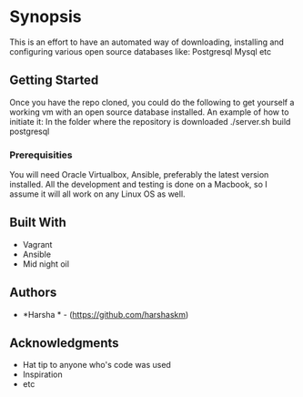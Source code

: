 
# Synopsis
This is an effort to have an automated way of downloading, installing and configuring various open source databases like:
  Postgresql
  Mysql etc

## Getting Started
  Once you have the repo cloned, you could do the following to get yourself a working vm with an open source database installed.
  An example of how to initiate it:
    In the folder where the repository is downloaded
    ./server.sh build postgresql

### Prerequisities
  You will need Oracle Virtualbox, Ansible, preferably the latest version installed.
  All the development and testing is done on a Macbook, so I assume it will all work on any Linux OS as well.

## Built With

* Vagrant
* Ansible
* Mid night oil

## Authors

* *Harsha * - (https://github.com/harshaskm)

## Acknowledgments

* Hat tip to anyone who's code was used
* Inspiration
* etc

